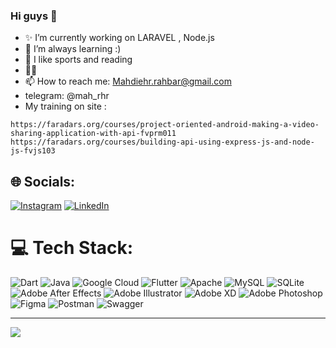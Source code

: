 ### Hi guys 👋

- ✨ I’m currently working on LARAVEL , Node.js
- 🌱 I’m always learning :) 
- 💬 I like sports and reading
- 🧑‍💻 
- 📫 How to reach me: Mahdiehr.rahbar@gmail.com
-    telegram: @mah_rhr
-    My training on site :
   
    https://faradars.org/courses/project-oriented-android-making-a-video-sharing-application-with-api-fvprm011
    https://faradars.org/courses/building-api-using-express-js-and-node-js-fvjs103

## 🌐 Socials: 
[![Instagram](https://img.shields.io/badge/Instagram-%23E4405F.svg?logo=Instagram&logoColor=white)]([https://instagram.com/mah_rhr](https://www.instagram.com/maah_jahan?igsh=MzRlODBiNWFlZA==)) [![LinkedIn](https://img.shields.io/badge/LinkedIn-%230077B5.svg?logo=linkedin&logoColor=white)](https://www.linkedin.com/in/mahdieh-r-a63754210) 

# 💻 Tech Stack:
![Dart](https://img.shields.io/badge/dart-%230175C2.svg?style=for-the-badge&logo=dart&logoColor=white) ![Java](https://img.shields.io/badge/java-%23ED8B00.svg?style=for-the-badge&logo=java&logoColor=white)  ![Google Cloud](https://img.shields.io/badge/Google%20Cloud-%234285F4.svg?style=for-the-badge&logo=google-cloud&logoColor=white) ![Flutter](https://img.shields.io/badge/Flutter-%2302569B.svg?style=for-the-badge&logo=Flutter&logoColor=white) ![Apache](https://img.shields.io/badge/apache-%23D42029.svg?style=for-the-badge&logo=apache&logoColor=white) ![MySQL](https://img.shields.io/badge/mysql-%2300f.svg?style=for-the-badge&logo=mysql&logoColor=white) ![SQLite](https://img.shields.io/badge/sqlite-%2307405e.svg?style=for-the-badge&logo=sqlite&logoColor=white) ![Adobe After Effects](https://img.shields.io/badge/Adobe%20After%20Effects-9999FF.svg?style=for-the-badge&logo=Adobe%20After%20Effects&logoColor=white)  ![Adobe Illustrator](https://img.shields.io/badge/adobeillustrator-%23FF9A00.svg?style=for-the-badge&logo=adobeillustrator&logoColor=white) ![Adobe XD](https://img.shields.io/badge/Adobe%20XD-470137?style=for-the-badge&logo=Adobe%20XD&logoColor=#FF61F6) ![Adobe Photoshop](https://img.shields.io/badge/adobephotoshop-%2331A8FF.svg?style=for-the-badge&logo=adobephotoshop&logoColor=white) 	![Figma](https://img.shields.io/badge/figma-%23F24E1E.svg?style=for-the-badge&logo=figma&logoColor=white) ![Postman](https://img.shields.io/badge/Postman-FF6C37?style=for-the-badge&logo=postman&logoColor=white) ![Swagger](https://img.shields.io/badge/-Swagger-%23Clojure?style=for-the-badge&logo=swagger&logoColor=white)

---
[![](https://visitcount.itsvg.in/api?id=MACPU1998&icon=0&color=0)](https://visitcount.itsvg.in)

